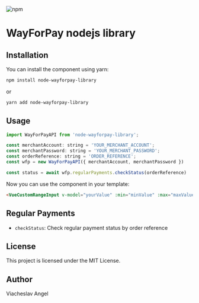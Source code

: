 ![npm](https://img.shields.io/npm/v/vue-custom-range-input)

# WayForPay nodejs library

## Installation
You can install the component using yarn:
```bash
npm install node-wayforpay-library
```
or
```bash
yarn add node-wayforpay-library
```

## Usage
```javascript
import WayForPayAPI from 'node-wayforpay-library';

const merchantAccount: string = 'YOUR_MERCHANT_ACCOUNT';
const merchantPassword: string = 'YOUR_MERCHANT_PASSWORD';
const orderReference: string = 'ORDER_REFERENCE';
const wfp = new WayForPayAPI({ merchantAccount, merchantPassword })

const status = await wfp.regularPayments.checkStatus(orderReference)
```



Now you can use the component in your template:
```html
<VueCustomRangeInput v-model="yourValue" :min="minValue" :max="maxValue" :step="stepValue" />
```

## Regular Payments
- `checkStatus`: Check regular payment status by order reference

## License
This project is licensed under the MIT License.

## Author
Viacheslav Angel
